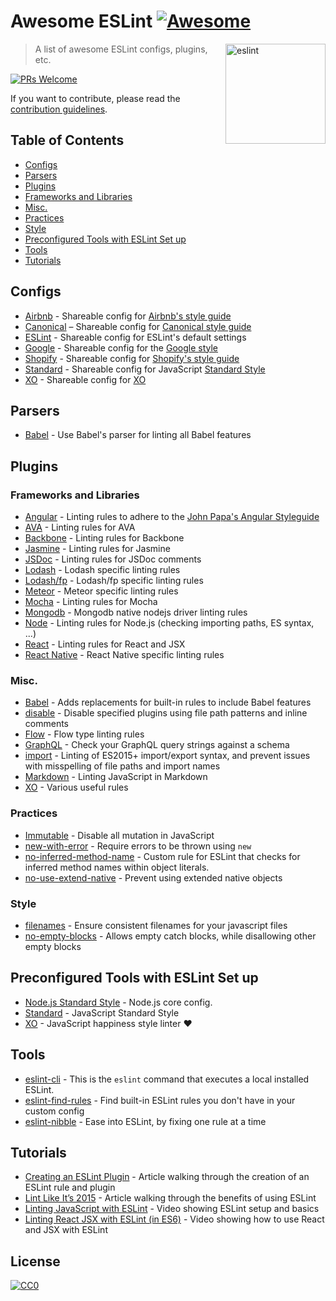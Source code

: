 # Awesome ESLint [![Awesome](https://cdn.rawgit.com/sindresorhus/awesome/d7305f38d29fed78fa85652e3a63e154dd8e8829/media/badge.svg)](https://github.com/sindresorhus/awesome)

[<img src="http://eslint.org/img/logo.svg" width="160" align="right" alt="eslint">](http://eslint.org)

> A list of awesome ESLint configs, plugins, etc.

[![PRs Welcome](https://img.shields.io/badge/PRs-welcome-brightgreen.svg?style=flat-square)](http://makeapullrequest.com)

If you want to contribute, please read the [contribution guidelines](contributing.md).

## Table of Contents

- [Configs](#configs)
- [Parsers](#parsers)
- [Plugins](#plugins)
 - [Frameworks and Libraries](#frameworks-and-libraries)
 - [Misc.](#misc)
 - [Practices](#practices)
 - [Style](#style)
- [Preconfigured Tools with ESLint Set up](#preconfigured-tools-with-eslint-set-up)
- [Tools](#tools)
- [Tutorials](#tutorials)

## Configs

 - [Airbnb](https://github.com/airbnb/javascript/tree/master/packages/eslint-config-airbnb) - Shareable config for [Airbnb's style guide](https://github.com/airbnb/javascript)
 - [Canonical](https://github.com/gajus/eslint-config-canonical) – Shareable config for [Canonical style guide](https://github.com/gajus/canonical)
 - [ESLint](https://github.com/eslint/eslint/tree/master/packages/eslint-config-eslint) - Shareable config for ESLint's default settings
 - [Google](https://github.com/google/eslint-config-google) - Shareable config for the [Google style](http://google.github.io/styleguide/javascriptguide.xml)
 - [Shopify](https://github.com/Shopify/javascript/tree/master/packages/eslint-plugin-shopify) - Shareable config for [Shopify's style guide](https://github.com/Shopify/javascript)
 - [Standard](https://github.com/feross/eslint-config-standard) - Shareable config for JavaScript [Standard Style](https://github.com/feross/standard)
 - [XO](https://github.com/sindresorhus/eslint-config-xo) - Shareable config for [XO](https://github.com/sindresorhus/xo)

## Parsers

 - [Babel](https://github.com/babel/babel-eslint) - Use Babel's parser for linting all Babel features

## Plugins

### Frameworks and Libraries

 - [Angular](https://github.com/Gillespie59/eslint-plugin-angular) - Linting rules to adhere to the [John Papa's Angular Styleguide](https://github.com/johnpapa/angular-styleguide)
 - [AVA](https://github.com/sindresorhus/eslint-plugin-ava) - Linting rules for AVA
 - [Backbone](https://github.com/ilyavolodin/eslint-plugin-backbone) - Linting rules for Backbone
 - [Jasmine](https://github.com/tlvince/eslint-plugin-jasmine) - Linting rules for Jasmine
 - [JSDoc](https://github.com/gajus/eslint-plugin-jsdoc) - Linting rules for JSDoc comments
 - [Lodash](https://github.com/wix/eslint-plugin-lodash) - Lodash specific linting rules
 - [Lodash/fp](https://github.com/jfmengels/eslint-plugin-lodash-fp) - Lodash/fp specific linting rules
 - [Meteor](https://github.com/dferber90/eslint-plugin-meteor) - Meteor specific linting rules
 - [Mocha](https://github.com/lo1tuma/eslint-plugin-mocha) - Linting rules for Mocha
 - [Mongodb](https://github.com/nfroidure/eslint-plugin-mongodb) - Mongodb native nodejs driver linting rules
 - [Node](https://github.com/mysticatea/eslint-plugin-node) - Linting rules for Node.js (checking importing paths, ES syntax, ...)
 - [React](https://github.com/yannickcr/eslint-plugin-react) - Linting rules for React and JSX
 - [React Native](https://github.com/Intellicode/eslint-plugin-react-native) - React Native specific linting rules

### Misc.

 - [Babel](https://github.com/babel/eslint-plugin-babel) - Adds replacements for built-in rules to include Babel features
 - [disable](https://github.com/mradionov/eslint-plugin-disable) - Disable specified plugins using file path patterns and inline comments
 - [Flow](https://github.com/gajus/eslint-plugin-flowtype) - Flow type linting rules
 - [GraphQL](https://github.com/apollostack/eslint-plugin-graphql) - Check your GraphQL query strings against a schema
 - [import](https://github.com/benmosher/eslint-plugin-import) - Linting of ES2015+  import/export syntax, and prevent issues with misspelling of file paths and import names
 - [Markdown](https://github.com/eslint/eslint-plugin-markdown) - Linting JavaScript in Markdown
 - [XO](https://github.com/sindresorhus/eslint-plugin-xo) - Various useful rules

### Practices

 - [Immutable](https://github.com/jhusain/eslint-plugin-immutable) - Disable all mutation in JavaScript
 - [new-with-error](https://github.com/Trott/eslint-plugin-new-with-error) - Require errors to be thrown using `new`
 - [no-inferred-method-name](https://github.com/johnstonbl01/eslint-no-inferred-method-name) - Custom rule for ESLint that checks for inferred method names within object literals.
 - [no-use-extend-native](https://github.com/dustinspecker/eslint-plugin-no-use-extend-native) - Prevent using extended native objects

### Style

 - [filenames](https://github.com/selaux/eslint-plugin-filenames) - Ensure consistent filenames for your javascript files
 - [no-empty-blocks](https://github.com/alex-shnayder/eslint-plugin-no-empty-blocks) - Allows empty catch blocks, while disallowing other empty blocks

## Preconfigured Tools with ESLint Set up

 - [Node.js Standard Style](https://github.com/geek/node-style) - Node.js core config.
 - [Standard](https://github.com/feross/standard) - JavaScript Standard Style
 - [XO](https://github.com/sindresorhus/xo) - JavaScript happiness style linter ❤️

## Tools

 - [eslint-cli](https://github.com/mysticatea/eslint-cli) - This is the `eslint` command that executes a local installed ESLint.
 - [eslint-find-rules](https://github.com/sarbbottam/eslint-find-rules) - Find built-in ESLint rules you don't have in your custom config
 - [eslint-nibble](https://github.com/IanVS/eslint-nibble) - Ease into ESLint, by fixing one rule at a time

## Tutorials

 - [Creating an ESLint Plugin](https://medium.com/tumblbug-engineering/creating-an-eslint-plugin-87f1cb42767f) - Article walking through the creation of an ESLint rule and plugin
 - [Lint Like It’s 2015](https://medium.com/@dan_abramov/lint-like-it-s-2015-6987d44c5b48#.5p3yk0b03) - Article walking through the benefits of using ESLint
 - [Linting JavaScript with ESLint](https://egghead.io/lessons/javascript-linting-javascript-with-eslint) - Video showing ESLint setup and basics
 - [Linting React JSX with ESLint (in ES6)](https://egghead.io/lessons/react-linting-react-jsx-with-eslint-in-es6) - Video showing how to use React and JSX with ESLint

## License

[![CC0](https://i.creativecommons.org/p/zero/1.0/88x31.png)](https://creativecommons.org/publicdomain/zero/1.0/)
